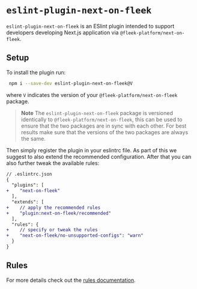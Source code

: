 # `eslint-plugin-next-on-fleek`

`eslint-plugin-next-on-fleek` is an ESlint plugin intended to support developers developing Next.js application via `@fleek-platform/next-on-fleek`.

## Setup

To install the plugin run:

```sh
 npm i --save-dev eslint-plugin-next-on-fleek@V
```

where `V` indicates the version of your `@fleek-platform/next-on-fleek` package.

> **Note**
> The `eslint-plugin-next-on-fleek` package is versioned identically to `@fleek-platform/next-on-fleek`, this can be used to ensure that the two packages are in sync with each other. For best results make sure that the versions of the two packages are always the same.

Then simply register the plugin in your eslintrc file. As part of this we suggest to also extend the recommended configuration. After that you can also further tweak the available rules:

```diff
// .eslintrc.json
{
  "plugins": [
+    "next-on-fleek"
  ],
  "extends": [
+    // apply the recommended rules
+    "plugin:next-on-fleek/recommended"
  ],
  "rules": {
+    // specify or tweak the rules
+    "next-on-fleek/no-unsupported-configs": "warn"
  }
}
```

## Rules

For more details check out the [rules documentation](https://github.com/fleek-platform/next-on-fleek/tree/main/packages/eslint-plugin-next-on-fleek/docs/rules).

